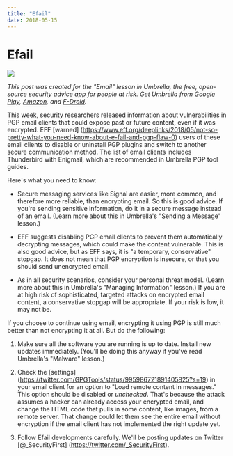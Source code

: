 ```yaml
---
title: "Efail"
date: 2018-05-15
---
```


**Efail**
=====================================

<a href="/imgs/Efail.png"><img class="float-right" src="/imgs/Efail.png"></a>

*This post was created for the "Email" lesson in Umbrella, the free, open-source security advice app for people at risk. Get Umbrella from [Google Play](https://play.google.com/store/apps/details?id=org.secfirst.umbrella), [Amazon](https://www.amazon.com/Security-First-Umbrella-made-easy/dp/B01AKN9M1Y), and [F-Droid](https://secfirst.org/fdroid/repo/?fingerprint=39EB57052F8D684514176819D1645F6A0A7BD943DBC31AB101949006AC0BC228).*

This week, security researchers released information about vulnerabilities in PGP email clients that could expose past or future content, even if it was encrypted. EFF [warned] (https://www.eff.org/deeplinks/2018/05/not-so-pretty-what-you-need-know-about-e-fail-and-pgp-flaw-0) users of these email clients to disable or uninstall PGP plugins and switch to another secure communication method. The list of email clients includes Thunderbird with Enigmail, which are recommended in Umbrella PGP tool guides.   

Here's what you need to know: 

* Secure messaging services like Signal are easier, more common, and therefore more reliable, than encrypting email. So this is good advice. If you're sending sensitive information, do it in a secure message instead of an email. (Learn more about this in Umbrella's "Sending a Message" lesson.)

* EFF suggests disabling PGP email clients to prevent them automatically decrypting messages, which could make the content vulnerable. This is also good advice, but as EFF says, it is "a temporary, conservative" stopgap. It does not mean that PGP encryption is insecure, or that you should send unencrypted email.  

* As in all security scenarios, consider your personal threat model. (Learn more about this in Umbrella's "Managing Information" lesson.) If you are at high risk of sophisticated, targeted attacks on encrypted email content, a conservative stopgap will be appropriate. If your risk is low, it may not be. 

If you choose to continue using email, encrypting it using PGP is still much better than not encrypting it at all. But do the following:         

1. Make sure all the software you are running is up to date. Install new updates immediately. (You'll be doing this anyway if you've read Umbrella's "Malware" lesson.)

2. Check the [settings] (https://twitter.com/GPGTools/status/995986721891405825?s=19) in your email client for an option to "Load remote content in messages." This option should be disabled or *unchecked*. That's because the attack assumes a hacker can already access your encrypted email, and change the HTML code that pulls in some content, like images, from a remote server. That change could let them see the entire email without encryption if the email client has not implemented the right update yet. 

3.  Follow Efail developments carefully. We'll be posting updates on Twitter [@_SecurityFirst] (https://twitter.com/_SecurityFirst).
